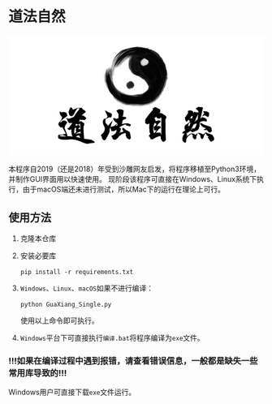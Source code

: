 # 道法自然

![](https://github.com/HanceyMica/DaoFaZiRan/blob/master/_old/img/img_title.png)

本程序自2019（还是2018）年受到沙雕网友启发，将程序移植至Python3环境，并制作GUI界面用以快速使用。
现阶段该程序可直接在Windows、Linux系统下执行，由于macOS端还未进行测试，所以Mac下的运行在理论上可行。

## 使用方法

1. 克隆本仓库

2. 安装必要库

   ```shell
   pip install -r requirements.txt
   ```

3. `Windows`、`Linux`、`macOS`如果不进行编译：

   ```shell
   python GuaXiang_Single.py
   ```

   使用以上命令即可执行。

4. `Windows`平台下可直接执行`编译.bat`将程序编译为`exe`文件。

### !!!如果在编译过程中遇到报错，请查看错误信息，一般都是缺失一些常用库导致的!!!
Windows用户可直接下载`exe`文件运行。
